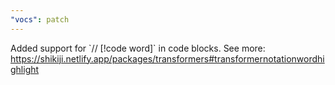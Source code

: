```yaml
---
"vocs": patch
---
```


Added support for \`// [!code word]\` in code blocks. See more: https://shikiji.netlify.app/packages/transformers#transformernotationwordhighlight
